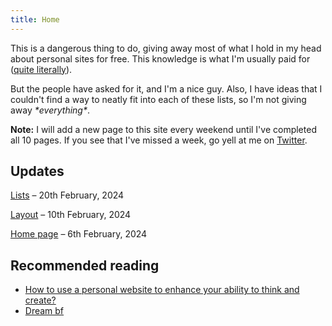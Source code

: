 ```yaml
---
title: Home
---
```


This is a dangerous thing to do, giving away most of what I hold in my head about personal sites for free. This knowledge is what I'm usually paid for ([quite literally](https://webcraft.joodaloop.com)).

But the people have asked for it, and I'm a nice guy. Also, I have ideas that I couldn't find a way to neatly fit into each of these lists, so I'm not giving away *\*everything\**. 

**Note:** I will add a new page to this site every weekend until I've completed all 10 pages. If you see that I've missed a week, go yell at me on [Twitter](https://twitter.com/joodalooped).

<!-- Pick a concept. Is it a garden, a log book, a blog, a commonplace? -->

## Updates

[Lists](/lists) – 20th February, 2024

[Layout](/layout) – 10th February, 2024

[Home page](/home) – 6th February, 2024


## Recommended reading

- [How to use a personal website to enhance your ability to think and create?](https://michaelnotebook.com/wn/website_enhance.html) 
- [Dream bf](https://twitter.com/Mappletons/status/1664256564037820417)
